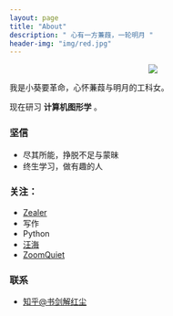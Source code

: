 ```yaml
---
layout: page
title: "About"
description: " 心有一方蒹葭，一轮明月 "
header-img: "img/red.jpg"
---
```



<center>
    <p><img src="http://7xq62e.com1.z0.glb.clouddn.com/p2306272158.jpg"></p>
</center>

我是小葵要革命，心怀蒹葭与明月的工科女。

现在研习 **计算机图形学** 。

### 坚信


- 尽其所能，挣脱不足与蒙昧
- 终生学习，做有趣的人




### 关注：


- [Zealer](http://www.zealer.com/)
- 写作
- Python
- [汪海](http://blog.callmewhy.com/)
- [ZoomQuiet](http://blog.zoomquiet.io/)



### 联系


- [知乎@书剑解红尘](https://www.zhihu.com/people/Adastaybrave/activities)









